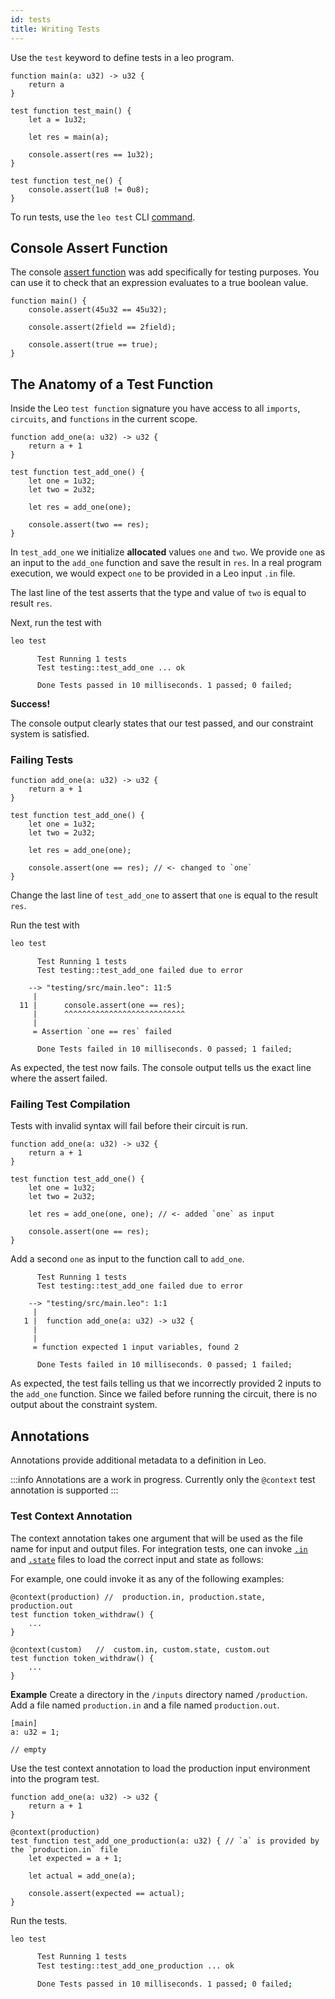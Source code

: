 ```yaml
---
id: tests
title: Writing Tests
---
```


Use the `test` keyword to define tests in a leo program.

```leo
function main(a: u32) -> u32 {
    return a
}

test function test_main() {
    let a = 1u32;

    let res = main(a);

    console.assert(res == 1u32);
}

test function test_ne() {
    console.assert(1u8 != 0u8);
}
```
To run tests, use the `leo test` CLI [command](aleo/documentation/developer/cli/05_test.md).

## Console Assert Function

The console [assert function](11_console.md#console-assert) was add specifically for testing purposes.
You can use it to check that an expression evaluates to a true boolean value.

```leo
function main() {
    console.assert(45u32 == 45u32);
  
    console.assert(2field == 2field);
  
    console.assert(true == true);
}
```

## The Anatomy of a Test Function
Inside the Leo `test function` signature you have access to all `imports`, `circuits`, and `functions` in the current scope.
```leo title="src/main.leo"
function add_one(a: u32) -> u32 {
    return a + 1
}

test function test_add_one() {
    let one = 1u32;
    let two = 2u32;

    let res = add_one(one);
    
    console.assert(two == res);
}
```

In `test_add_one` we initialize **allocated** values `one` and `two`.
We provide `one` as an input to the `add_one` function and save the result in `res`.
In a real program execution, we would expect `one` to be provided in a Leo input `.in` file.

The last line of the test asserts that the type and value of `two` is equal to result `res`.

Next, run the test with
```bash
leo test
```

```leo title="console output:"
      Test Running 1 tests
      Test testing::test_add_one ... ok

      Done Tests passed in 10 milliseconds. 1 passed; 0 failed;
```
**Success!**

The console output clearly states that our test passed, and our constraint system is satisfied.

### Failing Tests
```leo title="src/main.leo"
function add_one(a: u32) -> u32 {
    return a + 1
}

test function test_add_one() {
    let one = 1u32;
    let two = 2u32;

    let res = add_one(one);
    
    console.assert(one == res); // <- changed to `one`
}
```

Change the last line of `test_add_one` to assert that `one` is equal to the result `res`.

Run the test with
```bash
leo test
```

```leo title="console output:"
      Test Running 1 tests
      Test testing::test_add_one failed due to error

    --> "testing/src/main.leo": 11:5
     |
  11 |      console.assert(one == res);
     |      ^^^^^^^^^^^^^^^^^^^^^^^^^^^
     |
     = Assertion `one == res` failed

      Done Tests failed in 10 milliseconds. 0 passed; 1 failed;
```

As expected, the test now fails. The console output tells us the exact line where the assert failed.

### Failing Test Compilation 

Tests with invalid syntax will fail before their circuit is run.

```leo title="src/main.leo"
function add_one(a: u32) -> u32 {
    return a + 1
}

test function test_add_one() {
    let one = 1u32;
    let two = 2u32;

    let res = add_one(one, one); // <- added `one` as input
    
    console.assert(one == res);
}
```

Add a second `one` as input to the function call to `add_one`.

```leo title="console output:"
      Test Running 1 tests
      Test testing::test_add_one failed due to error

    --> "testing/src/main.leo": 1:1
     |
   1 |  function add_one(a: u32) -> u32 {
     |
     |
     = function expected 1 input variables, found 2

      Done Tests failed in 10 milliseconds. 0 passed; 1 failed;
```

As expected, the test fails telling us that we incorrectly provided 2 inputs to the `add_one` function.
Since we failed before running the circuit, there is no output about the constraint system.

## Annotations

Annotations provide additional metadata to a definition in Leo.

:::info
Annotations are a work in progress. Currently only the `@context` test annotation is supported
:::

### Test Context Annotation
The context annotation takes one argument that will be used as the file name for input and output files.
For integration tests, one can invoke [`.in`](08_inputs.md#program-inputs) and [`.state`](../programming_model/00_model.md#state-file) files to load the correct input and state as follows:
 
For example, one could invoke it as any of the following examples:
```leo
@context(production) //  production.in, production.state, production.out
test function token_withdraw() {
    ...
}

@context(custom)   //  custom.in, custom.state, custom.out
test function token_withdraw() {
    ...
}
```

**Example**
Create a directory in the `/inputs` directory named `/production`.
Add a file named `production.in` and a file named `production.out`. 

```leo title="inputs/production/production.in"
[main]
a: u32 = 1;
```
```leo title="inputs/production/production.state"
// empty
```

Use the test context annotation to load the production input environment into the program test.

```leo title="src/main.leo"
function add_one(a: u32) -> u32 {
    return a + 1
}

@context(production)
test function test_add_one_production(a: u32) { // `a` is provided by the `production.in` file
    let expected = a + 1;

    let actual = add_one(a);

    console.assert(expected == actual);
}
```

Run the tests.

```bash
leo test
```

```bash title="console output:"
      Test Running 1 tests
      Test testing::test_add_one_production ... ok

      Done Tests passed in 10 milliseconds. 1 passed; 0 failed;
```
